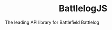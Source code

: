 <div>
  <h1 align=center>BattlelogJS</h1>
  <p>The leading API library for Battlefield Battlelog</p>
</div>
